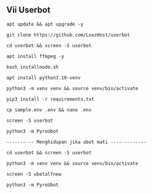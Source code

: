 ## Vii Userbot
```
apt update && apt upgrade -y
```
```
git clone https://github.com/LuxzHost/userbot
```
```
cd userbot && screen -S userbot
```
```
apt install ffmpeg -y
```
```
bash installnode.sh
```
```
apt install python3.10-venv
```
```
python3 -m venv venv && source venv/bin/activate
```
```
pip3 install -r requirements.txt
```
```
cp sample.env .env && nano .env
```
```
screen -S userbot
```
```
python3 -m PyroUbot
```
```
---------- Menghidupan jika ubot mati -------------
```
```
cd userbot && screen -S userbot
```
```
python3 -m venv venv && source venv/bin/activate
```
```
screen -S ubotalfnew
```
```
python3 -m PyroUbot
```
